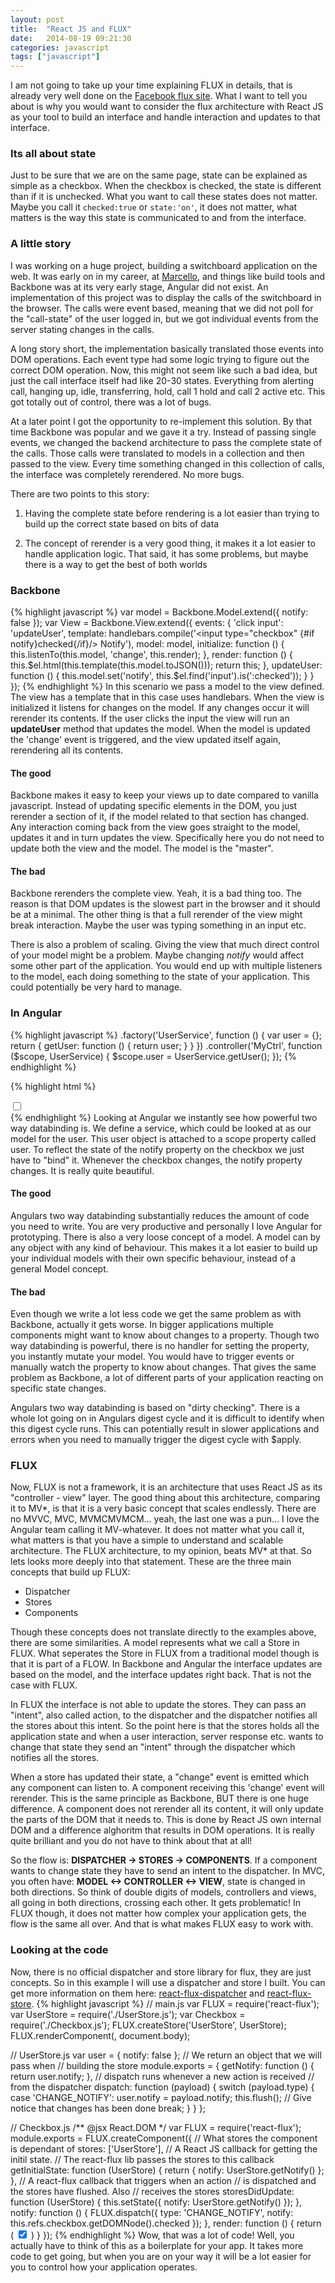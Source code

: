 ```yaml
---
layout: post
title:  "React JS and FLUX"
date:   2014-08-19 09:21:30
categories: javascript
tags: ["javascript"]
---
```


I am not going to take up your time explaining FLUX in details, that is already very well done on the [Facebook flux site](http://facebook.github.io/flux/). What I want to tell you about is why you would want to consider the flux architecture with React JS
as your tool to build an interface and handle interaction and updates to that interface.

### Its all about state
Just to be sure that we are on the same page, state can be explained as simple as a checkbox. When the checkbox is checked, the state is different than if it is unchecked. What you want to call these states does not matter. Maybe you call it `checked:true` or `state:'on'`, it does not matter, what matters is the way this state is communicated to and from the interface.

### A little story
I was working on a huge project, building a switchboard application on the web. It was early on in my career, at [Marcello](http://www.marcello.no), and things like build tools and Backbone was at its very early stage, Angular did not exist. An implementation of this project was to display the calls of the switchboard in the browser. The calls were event based, meaning that we did not poll for the "call-state" of the user logged in, but we got individual events from the server stating changes in the calls. 

A long story short, the implementation basically translated those events into DOM operations. Each event type had some logic trying to figure out the correct DOM operation. Now, this might not seem like such a bad idea, but just the call interface itself had like 20-30 states. Everything from alerting call, hanging up, idle, transferring, hold, call 1 hold and call 2 active etc. This got totally out of control, there was a lot of bugs.

At a later point I got the opportunity to re-implement this solution. By that time Backbone was popular and we gave it a try. Instead of passing single events, we changed the backend architecture to pass the complete state of the calls. Those calls were translated to models in a collection and then passed to the view. Every time something changed in this collection of calls, the interface was completely rerendered. No more bugs.

There are two points to this story:

1. Having the complete state before rendering is a lot easier than trying to build up the correct state based on bits of data

2. The concept of rerender is a very good thing, it makes it a lot easier to handle application logic. That said, it has some problems, but maybe there is a way to get the best of both worlds

### Backbone
{% highlight javascript %}
var model = Backbone.Model.extend({
  notify: false
});
var View = Backbone.View.extend({
  events: {
    'click input': 'updateUser',
    template: handlebars.compile('<input type="checkbox" {#if notify}checked{/if}/> Notify'),
    model: model,
    initialize: function () {
      this.listenTo(this.model, 'change', this.render);
    },
    render: function () {
      this.$el.html(this.template(this.model.toJSON()));
      return this;
    },
    updateUser: function () {
      this.model.set('notify', this.$el.find('input').is(':checked'));
    }
  }
});
{% endhighlight %}
In this scenario we pass a model to the view defined. The view has a template that in this case uses handlebars. When the view is initialized it listens for changes on the model. If any changes occur it will rerender its contents. If the user clicks the input the view will run an **updateUser** method that updates the model. When the model is updated the 'change' event is triggered, and the view updated itself again, rerendering all its contents.

#### The good
Backbone makes it easy to keep your views up to date compared to vanilla javascript. Instead of updating specific elements in the DOM, you just rerender a section of it, if the model related to that section has changed. Any interaction coming back from the view goes straight to the model, updates it and in turn updates the view. Specifically here you do not need to update both the view and the model. The model is the "master".

#### The bad
Backbone rerenders the complete view. Yeah, it is a bad thing too. The reason is that DOM updates is the slowest part in the browser and it should be at a minimal. The other thing is that a full rerender of the view might break interaction. Maybe the user was typing something in an input etc. 

There is also a problem of scaling. Giving the view that much direct control of your model might be a problem. Maybe changing *notify* would affect some other part of the application. You would end up with multiple listeners to the model, each doing something to the state of your application. This could potentially be very hard to manage.

### In Angular
{% highlight javascript %}
.factory('UserService', function () {
  var user = {};
  return {
    getUser: function () {
      return user;
    }
  }
})
.controller('MyCtrl', function ($scope, UserService) {
  $scope.user = UserService.getUser();
});
{% endhighlight %}

{% highlight html %}
<div ng-controller="MyCtrl">
  <input type="checkbox" ng-model="user.notify"/>
</div>
{% endhighlight %}
Looking at Angular we instantly see how powerful two way databinding is. We define a service, which could be looked at as our model for the user. This user object is attached to a scope property called user. To reflect the state of the notify property on the checkbox we just have to "bind" it. Whenever the checkbox changes, the notify property changes. It is really quite beautiful. 

#### The good
Angulars two way databinding substantially reduces the amount of code you need to write. You are very productive and personally I love Angular for prototyping. There is also a very loose concept of a model. A model can by any object with any kind of behaviour. This makes it a lot easier to build up your individual models with their own specific behaviour, instead of a general Model concept.

#### The bad
Even though we write a lot less code we get the same problem as with Backbone, actually it gets worse. In bigger applications multiple components might want to know about changes to a property. Though two way databinding is powerful, there is no handler for setting the property, you instantly mutate your model. You would have to trigger events or manually watch the property to know about changes. That gives the same problem as Backbone, a lot of different parts of your application reacting on specific state changes.

Angulars two way databinding is based on "dirty checking". There is a whole lot going on in Angulars digest cycle and it is difficult to identify when this digest cycle runs. This can potentially result in slower applications and errors when you need to manually trigger the digest cycle with $apply.

### FLUX
Now, FLUX is not a framework, it is an architecture that uses React JS as its "controller - view" layer. The good thing about this architecture, comparing it to MV\*, is that it is a very basic concept that scales endlessly. There are no MVVC, MVC, MVMCMVMCM... yeah, the last one was a pun... I love the Angular team calling it MV-whatever. It does not matter what you call it, what matters is that you have a simple to understand and scalable architecture. The FLUX architecture, to my opinion, beats MV* at that. So lets looks more deeply into that statement. These are the three main concepts that build up FLUX:

* Dispatcher
* Stores
* Components

Though these concepts does not translate directly to the examples above, there are some similarities. A model represents what we call a Store in FLUX. What seperates the Store in FLUX from a traditional model though is that it is part of a FLOW. In Backbone and Angular the interface updates are based on the model, and the interface updates right back. That is not the case with FLUX.

In FLUX the interface is not able to update the stores. They can pass an "intent", also called action, to the dispatcher and the dispatcher notifies all the stores about this intent. So the point here is that the stores holds all the application state and when a user interaction, server response etc. wants to change that state they send an "intent" through the dispatcher which notifies all the stores.

When a store has updated their state, a "change" event is emitted which any component can listen to. A component receiving this 'change' event will rerender. This is the same principle as Backbone, BUT there is one huge difference. A component does not rerender all its content, it will only update the parts of the DOM that it needs to. This is done by React JS own internal DOM and a difference alghoritm that results in DOM operations. It is really quite brilliant and you do not have to think about that at all!

So the flow is: **DISPATCHER -> STORES -> COMPONENTS**. If a component wants to change state they have to send an intent to the dispatcher. In MVC, you often have: **MODEL <-> CONTROLLER <-> VIEW**, state is changed in both directions. So think of double digits of models, controllers and views, all going in both directions, crossing each other. It gets problematic! In FLUX though, it does not matter how complex your application gets, the flow is the same all over. And that is what makes FLUX easy to work with.

### Looking at the code
Now, there is no official dispatcher and store library for flux, they are just concepts. So in this example I will use a dispatcher and store I built. You can get more information on them here: [react-flux-dispatcher](https://github.com/christianalfoni/react-flux-dispatcher) and [react-flux-store](https://github.com/christianalfoni/react-flux-store). 
{% highlight javascript %}
// main.js
var FLUX = require('react-flux');
var UserStore = require('./UserStore.js');
var Checkbox = require('./Checkbox.js');
FLUX.createStore('UserStore', UserStore);
FLUX.renderComponent(<Checkbox/>, document.body);

// UserStore.js
var user = {
  notify: false
};
// We return an object that we will pass when
// building the store
module.exports = {
  getNotify: function () {
    return user.notify;
  },
  // dispatch runs whenever a new action is received
  // from the dispatcher
  dispatch: function (payload) {
    switch (payload.type) {
      case 'CHANGE_NOTIFY':
        user.notify = payload.notify;
        this.flush(); // Give notice that changes has been done
        break;
    }
  }
};

// Checkbox.js
/** @jsx React.DOM */
var FLUX = require('react-flux');
module.exports = FLUX.createComponent({
  // What stores the component is dependant of
  stores: ['UserStore'], 
  // A React JS callback for getting the initil state.
  // The react-flux lib passes the stores to this callback
  getInitialState: function (UserStore) {
    return {
      notify: UserStore.getNotify() 
    };
  },
  // A react-flux callback that triggers when an action
  // is dispatched and the stores have flushed. Also
  // receives the stores
  storesDidUpdate: function (UserStore) {
    this.setState({
      notify: UserStore.getNotify()
    });
  },
  notify: function () {
    FLUX.dispatch({
      type: 'CHANGE_NOTIFY',
      notify: this.refs.checkbox.getDOMNode().checked
    });
  },
  render: function () {
    return (
      <input ref="checkbox" type="checkbox" checked={this.state.notify} onChange={this.notify}/>
    )
  }
});
{% endhighlight %}
Wow, that was a lot of code! Well, you actually have to think of this as a boilerplate for your app. It takes more code to get going, but when you are on your way it will be a lot easier for you to control how your application operates. 